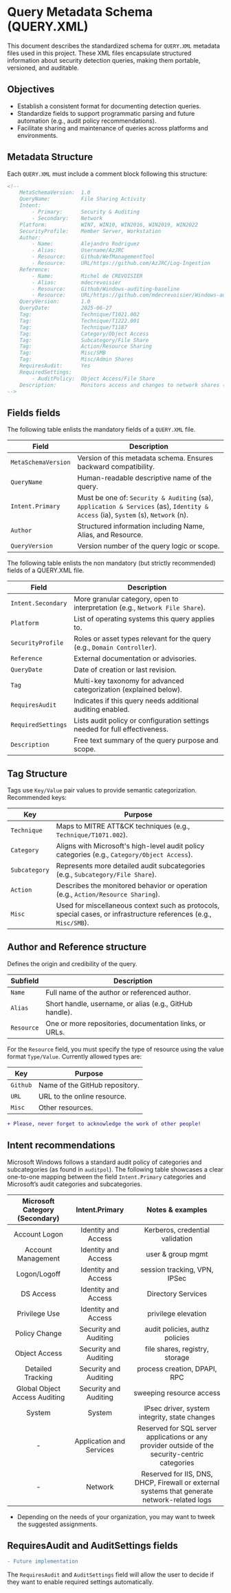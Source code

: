 # Query Metadata Schema (QUERY.XML)

This document describes the standardized schema for `QUERY.XML` metadata files used in this project. These XML files encapsulate structured information about security detection queries, making them portable, versioned, and auditable.

## Objectives

- Establish a consistent format for documenting detection queries.
- Standardize fields to support programmatic parsing and future automation (e.g., audit policy recommendations).
- Facilitate sharing and maintenance of queries across platforms and environments.

## Metadata Structure

Each `QUERY.XML` must include a comment block following this structure:

```xml
<!--
    MetaSchemaVersion:  1.0
    QueryName:          File Sharing Activity
    Intent:
        - Primary:      Security & Auditing
        - Secondary:    Network
    Platform:           WIN7, WIN10, WIN2016, WIN2019, WIN2022
    SecurityProfile:    Member Server, Workstation
    Author:
        - Name:         Alejandro Rodriguez
        - Alias:        Username/AzJRC
        - Resource:     Github/WefManagementTool
        - Resource:     URL/https://github.com/AzJRC/Log-Ingestion
    Reference:
        - Name:         Michel de CREVOISIER
        - Alias:        mdecrevoisier
        - Resource:     Github/Windows-auditing-baseline
        - Resource:     URL/https://github.com/mdecrevoisier/Windows-auditing-baseline
    QueryVersion:       1.0
    QueryDate:          2025-06-27
    Tag:                Technique/T1021.002
    Tag:                Technique/T1222.001
    Tag:                Technique/T1187
    Tag:                Category/Object Access
    Tag:                Subcategory/File Share
    Tag:                Action/Resource Sharing
    Tag:                Misc/SMB
    Tag:                Misc/Admin Shares
    RequiresAudit:      Yes
    RequiredSettings:
        - AuditPolicy:  Object Access/File Share
    Description:        Monitors access and changes to network shares (creation, modification, deletion, and SMB auth failures).
-->
```

## Fields fields

The following table enlists the mandatory fields of a `QUERY.XML` file.

| Field               | Description                                                                                                                       |
| ------------------- | --------------------------------------------------------------------------------------------------------------------------------- |
| `MetaSchemaVersion` | Version of this metadata schema. Ensures backward compatibility.                                                                  |
| `QueryName`         | Human-readable descriptive name of the query.                                                                                     |
| `Intent.Primary`    | Must be one of: `Security & Auditing` (sa), `Application & Services` (as), `Identity & Access` (ia), `System` (s), `Network` (n). |
| `Author`            | Structured information including Name, Alias, and Resource.                                                                       |
| `QueryVersion`      | Version number of the query logic or scope.                                                                                       |

The following table enlists the non mandatory (but strictly recommended) fields of a QUERY.XML file.

| Field              | Description                                                                  |
| ------------------ | ---------------------------------------------------------------------------- |
| `Intent.Secondary` | More granular category, open to interpretation (e.g., `Network File Share`). |
| `Platform`         | List of operating systems this query applies to.                             |
| `SecurityProfile`  | Roles or asset types relevant for the query (e.g., `Domain Controller`).     |
| `Reference`        | External documentation or advisories.                                        |
| `QueryDate`        | Date of creation or last revision.                                           |
| `Tag`              | Multi-key taxonomy for advanced categorization (explained below).            |
| `RequiresAudit`    | Indicates if this query needs additional auditing enabled.                   |
| `RequiredSettings` | Lists audit policy or configuration settings needed for full effectiveness.  |
| `Description`      | Free text summary of the query purpose and scope.                            |

## Tag Structure

Tags use `Key/Value` pair values to provide semantic categorization. Recommended keys:

| Key           | Purpose                                                                                                           |
| ------------- | ----------------------------------------------------------------------------------------------------------------- |
| `Technique`   | Maps to MITRE ATT\&CK techniques (e.g., `Technique/T1071.002`).                                                   |
| `Category`    | Aligns with Microsoft's high-level audit policy categories (e.g., `Category/Object Access`).                      |
| `Subcategory` | Represents more detailed audit subcategories (e.g., `Subcategory/File Share`).                                    |
| `Action`      | Describes the monitored behavior or operation (e.g., `Action/Resource Sharing`).                                  |
| `Misc`        | Used for miscellaneous context such as protocols, special cases, or infrastructure references (e.g., `Misc/SMB`). |

## Author and Reference structure

Defines the origin and credibility of the query.

| Subfield   | Description                                                                                           |
| ---------- | ----------------------------------------------------------------------------------------------------- |
| `Name`     | Full name of the author or referenced author.                                                         |
| `Alias`    | Short handle, username, or alias (e.g., GitHub handle).                                               |
| `Resource` | One or more repositories, documentation links, or URLs.                                               |

For the `Resource` field, you must specify the type of resource using the value format `Type/Value`. Currently allowed types are:

| Key           | Purpose                                                                                                           |
| ------------- | ------------------------------------------------------- |
| `Github`      | Name of the GitHub repository.                          |
| `URL`         | URL to the online resource.                             |
| `Misc`        | Other resources.                                        |

```diff
+ Please, never forget to acknowledge the work of other people!
```

## Intent recommendations

Microsoft Windows follows a standard audit policy of categories and subcategories (as found in `auditpol`). The following table showcases a clear one-to-one mapping between the field `Intent.Primary` categories and Microsoft’s audit categories and subcategories.

| Microsoft Category (Secondary) 	| Intent.Primary 	| Notes & examples 	|
|:---:	|:---:	|:---:	|
| Account Logon 	| Identity and Access 	| Kerberos, credential validation 	|
| Account Management 	| Identity and Access 	| user & group mgmt 	|
| Logon/Logoff 	| Identity and Access 	| session tracking, VPN, IPSec 	|
| DS Access 	| Identity and Access 	| Directory Services 	|
| Privilege Use 	| Identity and Access 	| privilege elevation 	|
| Policy Change 	| Security and Auditing 	| audit policies, authz policies 	|
| Object Access 	| Security and Auditing 	| file shares, registry, storage 	|
| Detailed Tracking 	| Security and Auditing 	| process creation, DPAPI, RPC 	|
| Global Object Access Auditing 	| Security and Auditing 	| sweeping resource access 	|
| System 	| System 	| IPsec driver, system integrity, state changes 	|
| - 	| Application and Services 	| Reserved for SQL server applications or any provider outside of the security-centric categories 	|
| - 	| Network 	| Reserved for IIS, DNS, DHCP, Firewall or external systems that generate network-related logs 	|

* Depending on the needs of your organization, you may want to tweek the suggested assignments.

## RequiresAudit and AuditSettings fields

```diff
- Future implementation
```

The `RequiresAudit` and `AuditSettings` field will allow the user to decide if they want to enable required settings automatically.

